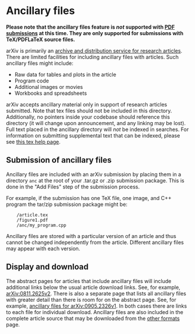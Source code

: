 Ancillary files
===============

**Please note that the ancillary
files feature is *not* supported with [PDF submissions](/help/submit_pdf.md) at this
time. They are only supported for submissions with TeX/PDFLaTeX source files.**


arXiv is primarily an [archive and distribution service for research
articles](/help/primer.md). There are limited facilities for including ancillary
files with articles. Such ancillary
files might include:

-   Raw data for tables and plots in the article
-   Program code
-   Additional images or movies
-   Workbooks and spreadsheets

arXiv accepts ancillary material only in support of research articles
submitted. Note that tex files should not be included in this directory. Additionally, no pointers inside your codebase should reference this directory (it will change upon announcement, and any linking may be lost). Full text placed in the ancillary directory will *not* be indexed in searches. For information on submitting supplemental text that can be indexed, please see [this tex help page](/help/submit_tex.md#autoignore).

Submission of ancillary files
-----------------------------

Ancillary files are included with an arXiv submission by placing them in
a directory `anc` at the root of your .tar.gz or .zip submission package. 
This is done in the "Add Files" step of the submission process.

For example, if
the submission has one TeX file, one image, and C++ program the tar/zip
submission package might be:
```
    /article.tex
    /figure1.pdf
    /anc/my_program.cpp
```
Ancillary files are stored with a particular version of an article and
thus cannot be changed independently from the article. Different
ancillary files may appear with each version. 

Display and download
--------------------

The abstract pages for articles that include ancillary files will
include additional links below the usual article download links. See,
for example, [arXiv:0811.2625v2](https://arxiv.org/abs/0811.2625v2). There is also a
separate page that lists all ancillary files with greater detail than
there is room for on the abstract page. See, for example, [ancillary
files for arXiv:0905.2326v1](/help/ancillary_files.md). In both cases there
are links to each file for individual download. Ancillary files are also
included in the complete article source that may be downloaded from the
[other formats](https://arxiv.org/format/0905.2326v1) page.

